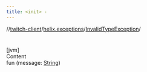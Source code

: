 ```yaml
---
title: <init> -
---
```

//[twitch-client](../../index.md)/[helix.exceptions](../index.md)/[InvalidTypeException](index.md)/[<init>](-init-.md)



# <init>  
[jvm]  
Content  
fun [<init>](-init-.md)(message: [String](https://kotlinlang.org/api/latest/jvm/stdlib/kotlin/-string/index.html))  




